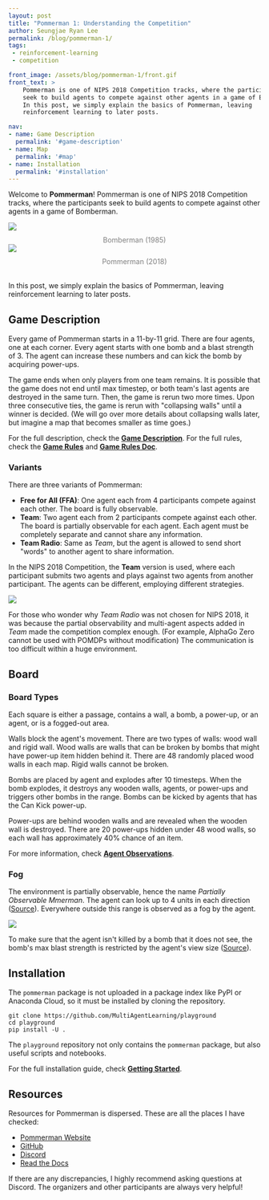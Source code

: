 ```yaml
---
layout: post
title: "Pommerman 1: Understanding the Competition"
author: Seungjae Ryan Lee
permalink: /blog/pommerman-1/
tags:
 - reinforcement-learning
 - competition

front_image: /assets/blog/pommerman-1/front.gif
front_text: >
    Pommerman is one of NIPS 2018 Competition tracks, where the participants
    seek to build agents to compete against other agents in a game of Bomberman.
    In this post, we simply explain the basics of Pommerman, leaving
    reinforcement learning to later posts.

nav:
- name: Game Description
  permalink: '#game-description'
- name: Map
  permalink: '#map'
- name: Installation
  permalink: '#installation'
---
```


Welcome to **Pommerman**! Pommerman is one of NIPS 2018 Competition tracks,
where the participants seek to build agents to compete against other agents in a
game of Bomberman.

<div class="mdl-grid" style="margin-botton: 40px;">
  <div class="mdl-cell mdl-cell--6-col mdl-cell--6-col-desktop mdl-cell--8-col-tablet  mdl-cell--12-col-phone">
    <img style="max-height: 240px" src='{{ "assets/blog/pommerman-1/bomberman.gif" | absolute_url }}'/>
    <span style="text-align: center; display: block; color: gray; margin-top: 10px;">Bomberman (1985)</span>
  </div>
  <div class="mdl-cell mdl-cell--6-col mdl-cell--6-col-desktop mdl-cell--8-col-tablet  mdl-cell--12-col-phone">
    <img style="max-height: 240px" src='{{ "assets/blog/pommerman-1/pommerman.gif" | absolute_url }}'/>
    <span style="text-align: center; display: block; color: gray; margin-top: 10px;">Pommerman (2018)</span>
  </div>
</div>
<br/>

In this post, we simply explain the basics of Pommerman, leaving reinforcement
learning to later posts.



## Game Description

Every game of Pommerman starts in a 11-by-11 grid. There are four agents, one
at each corner. Every agent starts with one bomb and a blast strength of 3. The
agent can increase these numbers and can kick the bomb by acquiring power-ups.

The game ends when only players from one team remains. It is possible that the
game does not end until max timestep, or both team's last agents are destroyed
in the same turn. Then, the game is rerun two more times. Upon three consecutive
ties, the game is rerun with "collapsing walls" until a winner is decided. (We
will go over more details about collapsing walls later, but imagine a map that
becomes smaller as time goes.)

For the full description, check the [**Game Description**](https://www.pommerman.com/about). For the full rules, check the [**Game Rules**](https://github.com/MultiAgentLearning/playground/tree/master/pommerman#game-rules) and [**Game Rules Doc**](https://github.com/MultiAgentLearning/playground/blob/master/docs/game_rules.md).

### Variants

There are three variants of Pommerman:

 - **Free for All (FFA)**: One agent each from 4 participants compete against each other. The board is fully observable.
 - **Team**: Two agent each from 2 participants compete against each other. The board is partially observable for each agent. Each agent must be completely separate and cannot share any information.
 - **Team Radio**: Same as *Team*, but the agent is allowed to send short "words" to another agent to share information.

In the NIPS 2018 Competition, the **Team** version is used, where each
participant submits two agents and plays against two agents from another
participant. The agents can be different, employing different strategies.

<img style="max-width: 80%" src='{{ "/assets/blog/pommerman-1/team.png" | absolute_url }}'/>

For those who wonder why *Team Radio* was not chosen for NIPS 2018, it was
because the partial observability and multi-agent aspects added in *Team* made
the competition complex enough. (For example, AlphaGo Zero cannot be used with
POMDPs without modification) The communication is too difficult within a huge
environment.



## Board

### Board Types

Each square is either a passage, contains a wall, a bomb, a power-up, or an
agent, or is a fogged-out area.

Walls block the agent's movement. There are two types of walls: wood wall and
rigid wall. Wood walls are walls that can be broken by bombs that might have
power-up item hidden behind it. There are 48 randomly placed wood walls in each
map. Rigid walls cannot be broken.

Bombs are placed by agent and explodes after 10 timesteps. When the bomb
explodes, it destroys any wooden walls, agents, or power-ups and triggers other
bombs in the range. Bombs can be kicked by agents that has the Can Kick
power-up.

Power-ups are behind wooden walls and are revealed when the wooden wall is
destroyed. There are 20 power-ups hidden under 48 wood walls, so each wall has
approximately 40% chance of an item.

For more information, check [**Agent Observations**](https://github.com/MultiAgentLearning/playground/tree/master/pommerman#agent-observations).

### Fog

The environment is partially observable, hence the name *Partially Observable
Mmerman*. The agent can look up to 4 units in each direction
([Source](https://github.com/MultiAgentLearning/playground/blob/939921e7d7e70fe9715a9f1c5d3ed472a40d2758/pommerman/constants.py#L12)). Everywhere outside this range is observed as a fog by the agent.

<img style="max-width: 80%" src='{{ "/assets/blog/pommerman-1/fog.png" | absolute_url }}'/>

To make sure that the agent isn't killed by a bomb that it does not see, the
bomb's max blast strength is restricted by the agent's view size ([Source](https://github.com/MultiAgentLearning/playground/blob/0017eef3e0c137c329f50bf048be289ca691260d/pommerman/envs/v0.py#L187)).



## Installation

The `pommerman` package is not uploaded in a package index like PyPI or Anaconda
Cloud, so it must be installed by cloning the repository.

```
git clone https://github.com/MultiAgentLearning/playground
cd playground
pip install -U .
```

The `playground` repository not only contains the `pommerman` package, but also
useful scripts and notebooks.

For the full installation guide, check [**Getting Started**](https://github.com/MultiAgentLearning/playground/tree/master/docs).

## Resources

Resources for Pommerman is dispersed. These are all the places I have checked:

 - [Pommerman Website](https://www.pommerman.com/)
 - [GitHub](https://github.com/MultiAgentLearning/playground)
 - [Discord](https://discord.gg/wjVJEDc)
 - [Read the Docs](https://pommerman.readthedocs.io/en/latest/)

If there are any discrepancies, I highly recommend asking questions at Discord.
The organizers and other participants are always very helpful!
